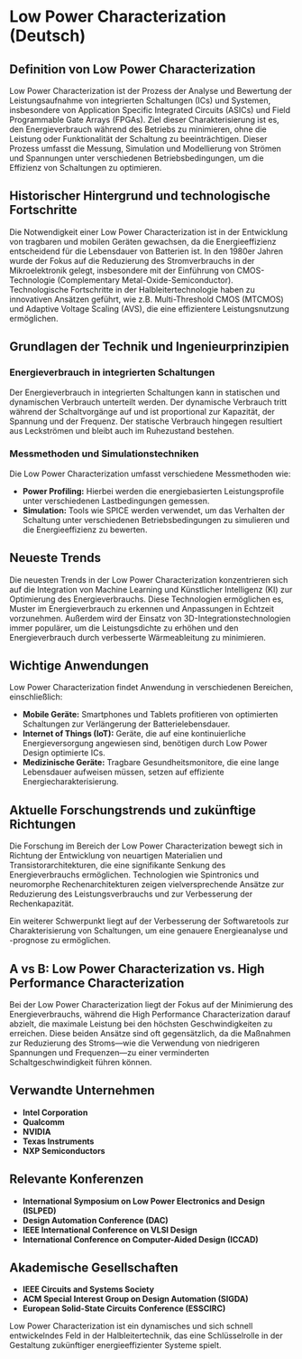 # Low Power Characterization (Deutsch)

## Definition von Low Power Characterization

Low Power Characterization ist der Prozess der Analyse und Bewertung der Leistungsaufnahme von integrierten Schaltungen (ICs) und Systemen, insbesondere von Application Specific Integrated Circuits (ASICs) und Field Programmable Gate Arrays (FPGAs). Ziel dieser Charakterisierung ist es, den Energieverbrauch während des Betriebs zu minimieren, ohne die Leistung oder Funktionalität der Schaltung zu beeinträchtigen. Dieser Prozess umfasst die Messung, Simulation und Modellierung von Strömen und Spannungen unter verschiedenen Betriebsbedingungen, um die Effizienz von Schaltungen zu optimieren.

## Historischer Hintergrund und technologische Fortschritte

Die Notwendigkeit einer Low Power Characterization ist in der Entwicklung von tragbaren und mobilen Geräten gewachsen, da die Energieeffizienz entscheidend für die Lebensdauer von Batterien ist. In den 1980er Jahren wurde der Fokus auf die Reduzierung des Stromverbrauchs in der Mikroelektronik gelegt, insbesondere mit der Einführung von CMOS-Technologie (Complementary Metal-Oxide-Semiconductor). Technologische Fortschritte in der Halbleitertechnologie haben zu innovativen Ansätzen geführt, wie z.B. Multi-Threshold CMOS (MTCMOS) und Adaptive Voltage Scaling (AVS), die eine effizientere Leistungsnutzung ermöglichen.

## Grundlagen der Technik und Ingenieurprinzipien

### Energieverbrauch in integrierten Schaltungen

Der Energieverbrauch in integrierten Schaltungen kann in statischen und dynamischen Verbrauch unterteilt werden. Der dynamische Verbrauch tritt während der Schaltvorgänge auf und ist proportional zur Kapazität, der Spannung und der Frequenz. Der statische Verbrauch hingegen resultiert aus Leckströmen und bleibt auch im Ruhezustand bestehen.

### Messmethoden und Simulationstechniken

Die Low Power Characterization umfasst verschiedene Messmethoden wie:

- **Power Profiling:** Hierbei werden die energiebasierten Leistungsprofile unter verschiedenen Lastbedingungen gemessen.
- **Simulation:** Tools wie SPICE werden verwendet, um das Verhalten der Schaltung unter verschiedenen Betriebsbedingungen zu simulieren und die Energieeffizienz zu bewerten.

## Neueste Trends

Die neuesten Trends in der Low Power Characterization konzentrieren sich auf die Integration von Machine Learning und Künstlicher Intelligenz (KI) zur Optimierung des Energieverbrauchs. Diese Technologien ermöglichen es, Muster im Energieverbrauch zu erkennen und Anpassungen in Echtzeit vorzunehmen. Außerdem wird der Einsatz von 3D-Integrationstechnologien immer populärer, um die Leistungsdichte zu erhöhen und den Energieverbrauch durch verbesserte Wärmeableitung zu minimieren.

## Wichtige Anwendungen

Low Power Characterization findet Anwendung in verschiedenen Bereichen, einschließlich:

- **Mobile Geräte:** Smartphones und Tablets profitieren von optimierten Schaltungen zur Verlängerung der Batterielebensdauer.
- **Internet of Things (IoT):** Geräte, die auf eine kontinuierliche Energieversorgung angewiesen sind, benötigen durch Low Power Design optimierte ICs.
- **Medizinische Geräte:** Tragbare Gesundheitsmonitore, die eine lange Lebensdauer aufweisen müssen, setzen auf effiziente Energiecharakterisierung.

## Aktuelle Forschungstrends und zukünftige Richtungen

Die Forschung im Bereich der Low Power Characterization bewegt sich in Richtung der Entwicklung von neuartigen Materialien und Transistorarchitekturen, die eine signifikante Senkung des Energieverbrauchs ermöglichen. Technologien wie Spintronics und neuromorphe Rechenarchitekturen zeigen vielversprechende Ansätze zur Reduzierung des Leistungsverbrauchs und zur Verbesserung der Rechenkapazität.

Ein weiterer Schwerpunkt liegt auf der Verbesserung der Softwaretools zur Charakterisierung von Schaltungen, um eine genauere Energieanalyse und -prognose zu ermöglichen.

## A vs B: Low Power Characterization vs. High Performance Characterization

Bei der Low Power Characterization liegt der Fokus auf der Minimierung des Energieverbrauchs, während die High Performance Characterization darauf abzielt, die maximale Leistung bei den höchsten Geschwindigkeiten zu erreichen. Diese beiden Ansätze sind oft gegensätzlich, da die Maßnahmen zur Reduzierung des Stroms—wie die Verwendung von niedrigeren Spannungen und Frequenzen—zu einer verminderten Schaltgeschwindigkeit führen können.

## Verwandte Unternehmen

- **Intel Corporation**
- **Qualcomm**
- **NVIDIA**
- **Texas Instruments**
- **NXP Semiconductors**

## Relevante Konferenzen

- **International Symposium on Low Power Electronics and Design (ISLPED)**
- **Design Automation Conference (DAC)**
- **IEEE International Conference on VLSI Design**
- **International Conference on Computer-Aided Design (ICCAD)**

## Akademische Gesellschaften

- **IEEE Circuits and Systems Society**
- **ACM Special Interest Group on Design Automation (SIGDA)**
- **European Solid-State Circuits Conference (ESSCIRC)**

Low Power Characterization ist ein dynamisches und sich schnell entwickelndes Feld in der Halbleitertechnik, das eine Schlüsselrolle in der Gestaltung zukünftiger energieeffizienter Systeme spielt.